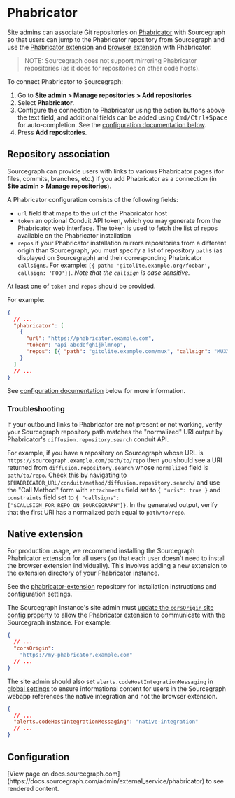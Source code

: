 # Phabricator

Site admins can associate Git repositories on [Phabricator](https://phabricator.org) with Sourcegraph so that users can jump to the Phabricator repository from Sourcegraph and use the [Phabricator extension](#native-extension) and [browser extension](../../integration/browser_extension.md) with Phabricator.

> NOTE: Sourcegraph does not support mirroring Phabricator repositories (as it does for repositories on other code hosts).

To connect Phabricator to Sourcegraph:

1. Go to **Site admin > Manage repositories > Add repositories**
1. Select **Phabricator**.
1. Configure the connection to Phabricator using the action buttons above the text field, and additional fields can be added using <kbd>Cmd/Ctrl+Space</kbd> for auto-completion. See the [configuration documentation below](#configuration).
1. Press **Add repositories**.

## Repository association

Sourcegraph can provide users with links to various Phabricator pages (for files, commits, branches, etc.) if you add Phabricator as a connection (in **Site admin > Manage repositories**).

A Phabricator configuration consists of the following fields:

- `url` field that maps to the url of the Phabricator host
- `token` an optional Conduit API token, which you may generate from the Phabricator web interface. The token is used to fetch the list of repos available on the Phabricator installation
- `repos` if your Phabricator installation mirrors repositories from a different origin than Sourcegraph, you must specify a list of repository `path`s (as displayed on Sourcegraph) and their corresponding Phabricator `callsign`s. For example: `[{ path: 'gitolite.example.org/foobar', callsign: 'FOO'}]`. _Note that the `callsign` is case sensitive._

At least one of `token` and `repos` should be provided.

For example:

```json
{
  // ...
  "phabricator": [
    {
      "url": "https://phabricator.example.com",
      "token": "api-abcdefghijklmnop",
      "repos": [{ "path": "gitolite.example.com/mux", "callsign": "MUX" }]
    }
  ]
  // ...
}
```

See [configuration documentation](#configuration) below for more information.

### Troubleshooting

If your outbound links to Phabricator are not present or not working, verify your Sourcegraph repository path matches the "normalized" URI output by Phabricator's `diffusion.repository.search` conduit API.

For example, if you have a repository on Sourcegraph whose URL is `https://sourcegraph.example.com/path/to/repo` then you should see a URI returned from `diffusion.repository.search` whose `normalized` field is `path/to/repo`. Check this by navigating to `$PHABRICATOR_URL/conduit/method/diffusion.repository.search/` and use the "Call Method" form with `attachments` field set to `{ "uris": true }` and `constraints` field set to `{ "callsigns": ["$CALLSIGN_FOR_REPO_ON_SOURCEGRAPH"]}`. In the generated output, verify that the first URI has a normalized path equal to `path/to/repo`.

## Native extension

For production usage, we recommend installing the Sourcegraph Phabricator extension for all users (so that each user doesn't need to install the browser extension individually). This involves adding a new extension to the extension directory of your Phabricator instance.

See the [phabricator-extension](https://github.com/sourcegraph/phabricator-extension) repository for installation instructions and configuration settings.

The Sourcegraph instance's site admin must [update the `corsOrigin` site config property](../config/site_config.md) to allow the Phabricator extension to communicate with the Sourcegraph instance. For example:

```json
{
  // ...
  "corsOrigin":
    "https://my-phabricator.example.com"
  // ...
}
```

The site admin should also set `alerts.codeHostIntegrationMessaging` in [global settings](../config/settings.md#editing-global-settings-for-site-admins) to ensure informational content for users in the Sourcegraph webapp references the native integration and not the browser extension.

```json
{
  // ...
  "alerts.codeHostIntegrationMessaging": "native-integration"
  // ...
}
```

## Configuration

<div markdown-func=jsonschemadoc jsonschemadoc:path="admin/external_service/phabricator.schema.json">[View page on docs.sourcegraph.com](https://docs.sourcegraph.com/admin/external_service/phabricator) to see rendered content.</div>
